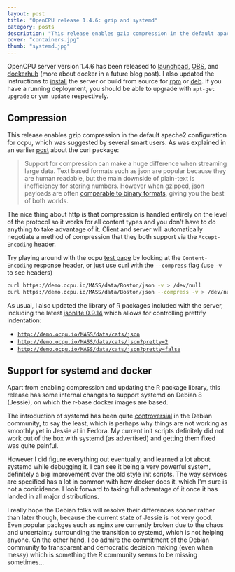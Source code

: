 ```yaml
---
layout: post
title: "OpenCPU release 1.4.6: gzip and systemd"
category: posts
description: "This release enables gzip compression in the default apache2 configuration for ocpu, which was suggested by several smart users. When gzipped, json payloads are often comparable to binary formats, giving you the best of both worlds."
cover: "containers.jpg"
thumb: "systemd.jpg"
---
```


OpenCPU server version 1.4.6 has been released to [launchpad](https://launchpad.net/~opencpu/+archive/ubuntu/opencpu-1.4), [OBS](https://build.opensuse.org/package/show/home:jeroenooms:opencpu-1.4/opencpu), and [dockerhub](https://registry.hub.docker.com/repos/opencpu/) (more about docker in a future blog post). I also updated the instructions to [install](https://www.opencpu.org/download.html) the server or build from source for [rpm](https://github.com/jeroenooms/opencpu-server/tree/master/rpm#readme) or [deb](https://github.com/jeroenooms/opencpu-server/tree/master/debian#readme). If you have a running deployment, you should be able to upgrade with `apt-get upgrade` or `yum update` respectively.

## Compression

This release enables gzip compression in the default apache2 configuration for ocpu, which was suggested by several smart users. As was explained in an earlier [post](https://www.opencpu.org/posts/curl-release-0-2/) about the curl package:

> Support for compression can make a huge difference when streaming large data. Text based formats such as json are popular because they are human readable, but the main downside of plain-text is inefficiency for storing numbers. However when gzipped, json payloads are often [comparable to binary formats](https://news.ycombinator.com/item?id=2571729), giving you the best of both worlds.

The nice thing about http is that compression is handled entirely on the level of the protocol so it works for all content types and you don't have to do anything to take advantage of it. Client and server will automatically negotiate a method of compression that they both support via the `Accept-Encoding` header.

Try playing around with the ocpu [test page](http://public.opencpu.org/ocpu/test/) by looking at the `Content-Encoding` response header, or just use curl with the `--compress` flag (use `-v` to see headers)

```bash
curl https://demo.ocpu.io/MASS/data/Boston/json -v > /dev/null
curl https://demo.ocpu.io/MASS/data/Boston/json --compress -v > /dev/null
```

As usual, I also updated the library of R packages included with the server, including the latest [jsonlite 0.9.14](https://www.opencpu.org/posts/jsonlite-release-0-9-14/) which allows for controlling  prettify indentation:

  - [`http://demo.ocpu.io/MASS/data/cats/json`](http://demo.ocpu.io/MASS/data/cats/json)
  - [`http://demo.ocpu.io/MASS/data/cats/json?pretty=2`](http://demo.ocpu.io/MASS/data/cats/json?pretty=2)
  - [`http://demo.ocpu.io/MASS/data/cats/json?pretty=false`](http://demo.ocpu.io/MASS/data/cats/json?pretty=false)

## Support for systemd and docker

Apart from enabling compression and updating the R package library, this release has some internal changes to support systemd on Debian 8 (Jessie), on which the r-base docker images are based.

The introduction of systemd has been quite [controversial](http://linux.slashdot.org/story/14/11/19/043259/debian-votes-against-mandating-non-systemd-compatibility) in the Debian community, to say the least, which is perhaps why things are not working as smoothly yet in Jessie at in Fedora. My current init scripts definitely did not work out of the box with systemd (as advertised) and getting them fixed was quite painful.

However I did figure everything out eventually, and learned a lot about systemd while debugging it. I can see it being a very powerful system, definitely a big improvement over the old style init scripts. The way services are specified has a lot in common with how docker does it, which I'm sure is not a conicidence. I look forward to taking full advantage of it once it has landed in all major distributions.

I really hope the Debian folks will resolve their differences sooner rather than later though, because the current state of Jessie is not very good. Even popular packges such as nginx are currently broken due to the chaos and uncertainty surrounding the transition to systemd, which is not helping anyone. On the other hand, I do admire the commitment of the Debian community to transparent and democratic decision making (even when messy) which is something the R community seems to be missing sometimes...
